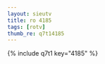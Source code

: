 ```yaml
--- 
layout: sieutv
title: ro 4185
tags: [rotv]
thumb_re: q7t14185
---
```

{% include q7t1 key="4185" %} 
